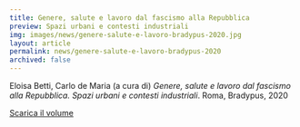 ```yaml
---
title: Genere, salute e lavoro dal fascismo alla Repubblica
preview: Spazi urbani e contesti industriali
img: images/news/genere-salute-e-lavoro-bradypus-2020.jpg
layout: article
permalink: news/genere-salute-e-lavoro-bradypus-2020
archived: false
---
```


Eloisa Betti, Carlo de Maria (a cura di) *Genere, salute e lavoro dal fascismo alla Repubblica. Spazi urbani e contesti industriali*. Roma, Bradypus, 2020

[Scarica il volume](../../images/news/Genere-lavoro-salute-2020.pdf)
